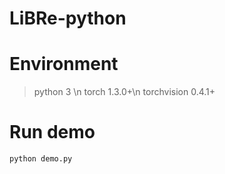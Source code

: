 # LiBRe-python

# Environment
>python 3 \n
>torch 1.3.0+\n
>torchvision 0.4.1+

# Run demo
`python demo.py`
